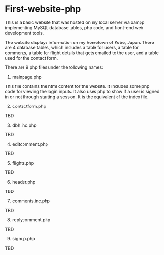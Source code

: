 # First-website-php
This is a basic website that was hosted on my local server via xampp implementing MySQL database tables, php code, and front-end web development tools. 

The website displays information on my hometown of Kobe, Japan. There are 4 database tables, which includes a table for users, a table for comments, a table for flight details that gets emailed to the user, and a table used for the contact form.

There are 9 php files under the following names:
1. mainpage.php

This file contains the html content for the website. It includes some php code for viewing the login inputs. It also uses php to show if a user is signed in or not through starting a session. It is the equivalent of the index file. 

2. contactform.php

TBD

3. dbh.inc.php

TBD

4. editcomment.php

TBD

5. flights.php

TBD

6. header.php

TBD

7. comments.inc.php

TBD

8. replycomment.php

TBD

9. signup.php

TBD

